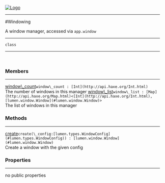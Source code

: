 
[![Logo](../../../images/logo.png)](../../../api/index.html)

---



#Windowing

A window manager, accessed via `app.window`

---

`class`
<span class="meta">

</span>


---

&nbsp;
&nbsp;

<h3>Members</h3> <hr/><span class="member apipage">
            <a name="window_count"><a class="lift" href="#window_count">window\_count</a></a><code class="signature apipage">window\_count : [Int](http://api.haxe.org/Int.html)</code><br/></span>
        <span class="small_desc_flat">The number of windows in this manager</span><span class="member apipage">
            <a name="window_list"><a class="lift" href="#window_list">window\_list</a></a><code class="signature apipage">window\_list : [Map](http://api.haxe.org/Map.html)&lt;[Int](http://api.haxe.org/Int.html), [lumen.window.Window](#lumen.window.Window)&gt;</code><br/></span>
        <span class="small_desc_flat">The list of windows in this manager</span>

<h3>Methods</h3> <hr/><span class="method apipage">
            <a name="create"><a class="lift" href="#create">create</a></a><code class="signature apipage">create(\_config:<span>[lumen.types.WindowConfig](#lumen.types.WindowConfig)</span>) : [lumen.window.Window](#lumen.window.Window)</code><br/><span class="small_desc_flat">Create a window with the given config</span>
        </span>
    

<h3>Properties</h3> <hr/>no public properties

&nbsp;
&nbsp;
&nbsp;
